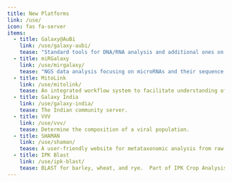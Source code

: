 ```yaml
---
title: New Platforms
link: /use/
icon: fas fa-server
items:
  - title: Galaxy@AuBi
    link: /use/galaxy-aubi/
    tease: "Standard tools for DNA/RNA analysis and additional ones on project demands."
  - title: miRGalaxy
    link: /use/mirgalaxy/
    tease: "NGS data analysis focusing on microRNAs and their sequence variants—isomiRs."
  - title: MitoLink
    link: /use/mitolink/
    tease: An integrated workflow system to facilitate understanding of genotype-phenotype correlations in cases of mitochondrial dysfunction.
  - title: Galaxy India
    link: /use/galaxy-india/
    tease: The Indian community server.
  - title: VVV
    link: /use/vvv/
    tease: Determine the composition of a viral population.
  - title: SHAMAN
    link: /use/shaman/
    tease: A user-friendly website for metataxonomic analysis from raw reads to statistical analysis.
  - title: IPK Blast
    link: /use/ipk-blast/
    tease: BLAST for barley, wheat, and rye.  Part of IPK Crop Analysis Tools Suite (CATS).
---
```

